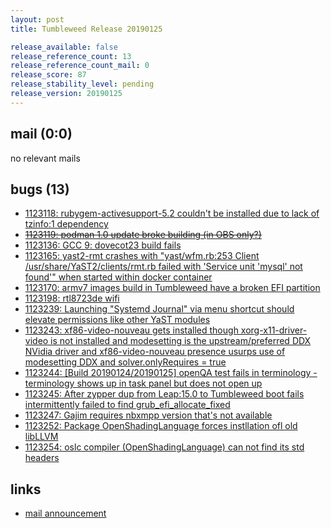```yaml
---
layout: post
title: Tumbleweed Release 20190125

release_available: false
release_reference_count: 13
release_reference_count_mail: 0
release_score: 87
release_stability_level: pending
release_version: 20190125
---
```


## mail (0:0)

no relevant mails

## bugs (13)

<!--more-->

- [1123118: rubygem-activesupport-5.2 couldn't be installed due to lack of tzinfo:1 dependency](https://bugzilla.opensuse.org/show_bug.cgi?id=1123118)
- ~~[1123119: podman 1.0 update broke building (in OBS only?)](https://bugzilla.opensuse.org/show_bug.cgi?id=1123119)~~
- [1123136: GCC 9: dovecot23 build fails](https://bugzilla.opensuse.org/show_bug.cgi?id=1123136)
- [1123165: yast2-rmt crashes with "yast/wfm.rb:253 Client /usr/share/YaST2/clients/rmt.rb failed with 'Service unit 'mysql' not found'" when started within docker container](https://bugzilla.opensuse.org/show_bug.cgi?id=1123165)
- [1123170: armv7 images build in Tumbleweed have a broken EFI partition](https://bugzilla.opensuse.org/show_bug.cgi?id=1123170)
- [1123198: rtl8723de wifi](https://bugzilla.opensuse.org/show_bug.cgi?id=1123198)
- [1123239: Launching "Systemd Journal" via menu shortcut should elevate permissions like other YaST modules](https://bugzilla.opensuse.org/show_bug.cgi?id=1123239)
- [1123243: xf86-video-nouveau gets installed though xorg-x11-driver-video is not installed and modesetting is the upstream/preferred DDX NVidia driver and xf86-video-nouveau presence usurps use of modesetting DDX and solver.onlyRequires = true](https://bugzilla.opensuse.org/show_bug.cgi?id=1123243)
- [1123244: \[Build 20190124/20190125\] openQA test fails in terminology - terminology shows up in task panel but does not open up](https://bugzilla.opensuse.org/show_bug.cgi?id=1123244)
- [1123245: After zypper dup from Leap:15.0 to Tumbleweed boot fails intermittently failed to find grub_efi_allocate_fixed](https://bugzilla.opensuse.org/show_bug.cgi?id=1123245)
- [1123247: Gajim requires nbxmpp version that's not available](https://bugzilla.opensuse.org/show_bug.cgi?id=1123247)
- [1123252: Package OpenShadingLanguage forces instllation ofl old libLLVM](https://bugzilla.opensuse.org/show_bug.cgi?id=1123252)
- [1123254: oslc compiler (OpenShadingLanguage) can not find its std headers](https://bugzilla.opensuse.org/show_bug.cgi?id=1123254)



## links

- [mail announcement](https://lists.opensuse.org/opensuse-factory/2019-01/msg00477.html)
